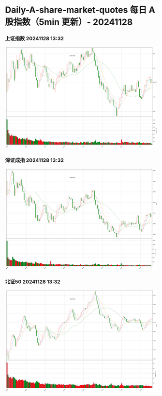 
# Daily-A-share-market-quotes 每日 A 股指数（5min 更新）- 20241128

### 上证指数 20241128 13:32
![](./fig/2024/11/20241128-sh000001.png)

### 深证成指 20241128 13:32
![](./fig/2024/11/20241128-sz399001.png)

### 北证50 20241128 13:32
![](./fig/2024/11/20241128-bj899050.png)
